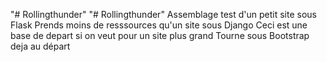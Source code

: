 "# Rollingthunder" 
"# Rollingthunder" 
Assemblage test d'un petit site sous Flask
Prends moins de resssources qu'un site sous Django
Ceci est une base de depart si on veut pour un site plus grand
Tourne sous Bootstrap deja au départ

